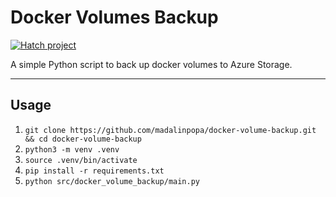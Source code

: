 # Docker Volumes Backup

[![Hatch project](https://img.shields.io/badge/%F0%9F%A5%9A-Hatch-4051b5.svg)](https://github.com/pypa/hatch)

A simple Python script to back up docker volumes to Azure Storage. 

-----

## Usage

1. `git clone https://github.com/madalinpopa/docker-volume-backup.git && cd docker-volume-backup`
2. `python3 -m venv .venv`
3. `source .venv/bin/activate`
4. `pip install -r requirements.txt`
5. `python src/docker_volume_backup/main.py`